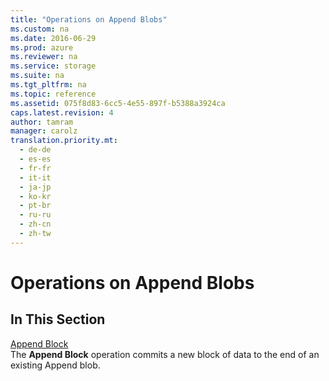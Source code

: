 ```yaml
---
title: "Operations on Append Blobs"
ms.custom: na
ms.date: 2016-06-29
ms.prod: azure
ms.reviewer: na
ms.service: storage
ms.suite: na
ms.tgt_pltfrm: na
ms.topic: reference
ms.assetid: 075f8d83-6cc5-4e55-897f-b5388a3924ca
caps.latest.revision: 4
author: tamram
manager: carolz
translation.priority.mt: 
  - de-de
  - es-es
  - fr-fr
  - it-it
  - ja-jp
  - ko-kr
  - pt-br
  - ru-ru
  - zh-cn
  - zh-tw
---
```

# Operations on Append Blobs
## In This Section  
 [Append Block](../rest-conceptual/Append-Block.md)  
 The **Append Block** operation commits a new block of data to the end of an existing Append blob.